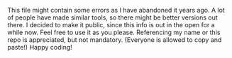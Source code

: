 This file might contain some errors as I have abandoned it years ago. A lot of people have made similar tools, so there might be better versions out there. I decided to make it public, since this info is out in the open for a while now. Feel free to use it as you please. Referencing my name or this repo is appreciated, but not mandatory. (Everyone is allowed to copy and paste!) Happy coding!
